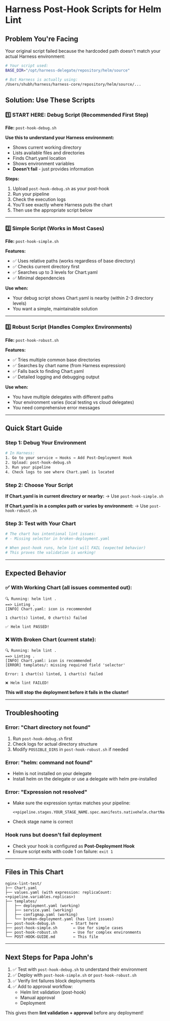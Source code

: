 # Harness Post-Hook Scripts for Helm Lint

## Problem You're Facing

Your original script failed because the hardcoded path doesn't match your actual Harness environment:

```bash
# Your script used:
BASE_DIR="/opt/harness-delegate/repository/helm/source"

# But Harness is actually using:
/Users/shubh/harness/harness-core/repository/helm/source/...
```

## Solution: Use These Scripts

### 1️⃣ **START HERE: Debug Script** (Recommended First Step)

**File:** `post-hook-debug.sh`

**Use this to understand your Harness environment:**
- Shows current working directory
- Lists available files and directories
- Finds Chart.yaml location
- Shows environment variables
- **Doesn't fail** - just provides information

**Steps:**
1. Upload `post-hook-debug.sh` as your post-hook
2. Run your pipeline
3. Check the execution logs
4. You'll see exactly where Harness puts the chart
5. Then use the appropriate script below

---

### 2️⃣ **Simple Script** (Works in Most Cases)

**File:** `post-hook-simple.sh`

**Features:**
- ✅ Uses relative paths (works regardless of base directory)
- ✅ Checks current directory first
- ✅ Searches up to 3 levels for Chart.yaml
- ✅ Minimal dependencies

**Use when:**
- Your debug script shows Chart.yaml is nearby (within 2-3 directory levels)
- You want a simple, maintainable solution

---

### 3️⃣ **Robust Script** (Handles Complex Environments)

**File:** `post-hook-robust.sh`

**Features:**
- ✅ Tries multiple common base directories
- ✅ Searches by chart name (from Harness expression)
- ✅ Falls back to finding Chart.yaml
- ✅ Detailed logging and debugging output

**Use when:**
- You have multiple delegates with different paths
- Your environment varies (local testing vs cloud delegates)
- You need comprehensive error messages

---

## Quick Start Guide

### Step 1: Debug Your Environment
```bash
# In Harness:
1. Go to your service → Hooks → Add Post-Deployment Hook
2. Upload: post-hook-debug.sh
3. Run your pipeline
4. Check logs to see where Chart.yaml is located
```

### Step 2: Choose Your Script

**If Chart.yaml is in current directory or nearby:**
→ Use `post-hook-simple.sh`

**If Chart.yaml is in a complex path or varies by environment:**
→ Use `post-hook-robust.sh`

### Step 3: Test with Your Chart

```bash
# The chart has intentional lint issues:
# - Missing selector in broken-deployment.yaml

# When post-hook runs, helm lint will FAIL (expected behavior)
# This proves the validation is working!
```

---

## Expected Behavior

### ✅ With Working Chart (all issues commented out):
```
🔍 Running: helm lint .
==> Linting .
[INFO] Chart.yaml: icon is recommended

1 chart(s) linted, 0 chart(s) failed

✅ Helm lint PASSED!
```

### ❌ With Broken Chart (current state):
```
🔍 Running: helm lint .
==> Linting .
[INFO] Chart.yaml: icon is recommended
[ERROR] templates/: missing required field 'selector'

Error: 1 chart(s) linted, 1 chart(s) failed

❌ Helm lint FAILED!
```

**This will stop the deployment before it fails in the cluster!**

---

## Troubleshooting

### Error: "Chart directory not found"
1. Run `post-hook-debug.sh` first
2. Check logs for actual directory structure
3. Modify `POSSIBLE_DIRS` in `post-hook-robust.sh` if needed

### Error: "helm: command not found"
- Helm is not installed on your delegate
- Install helm on the delegate or use a delegate with helm pre-installed

### Error: "Expression not resolved"
- Make sure the expression syntax matches your pipeline:
  ```
  <+pipeline.stages.YOUR_STAGE_NAME.spec.manifests.nativehelm.chartName>
  ```
- Check stage name is correct

### Hook runs but doesn't fail deployment
- Check your hook is configured as **Post-Deployment Hook**
- Ensure script exits with code 1 on failure: `exit 1`

---

## Files in This Chart

```
nginx-lint-test/
├── Chart.yaml
├── values.yaml (with expression: replicaCount: <+pipeline.variables.replicas>)
├── templates/
│   ├── deployment.yaml (working)
│   ├── service.yaml (working)
│   ├── configmap.yaml (working)
│   └── broken-deployment.yaml (has lint issues)
├── post-hook-debug.sh       ← Start here
├── post-hook-simple.sh       ← Use for simple cases
├── post-hook-robust.sh       ← Use for complex environments
└── POST-HOOK-GUIDE.md        ← This file
```

---

## Next Steps for Papa John's

1. ✅ Test with `post-hook-debug.sh` to understand their environment
2. ✅ Deploy with `post-hook-simple.sh` or `post-hook-robust.sh`
3. ✅ Verify lint failures block deployments
4. ✅ Add to approval workflow:
   - Helm lint validation (post-hook)
   - Manual approval
   - Deployment

This gives them **lint validation + approval** before any deployment!

